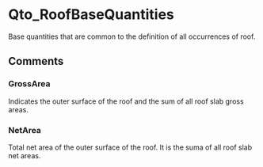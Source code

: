 # Qto_RoofBaseQuantities

Base quantities that are common to the definition of all occurrences of roof.
<!-- end of short definition -->

## Comments

### GrossArea

Indicates the outer surface of the roof and the sum of all roof slab gross areas.

### NetArea

Total net area of the outer surface of the roof. It is the suma of all roof slab net areas.

